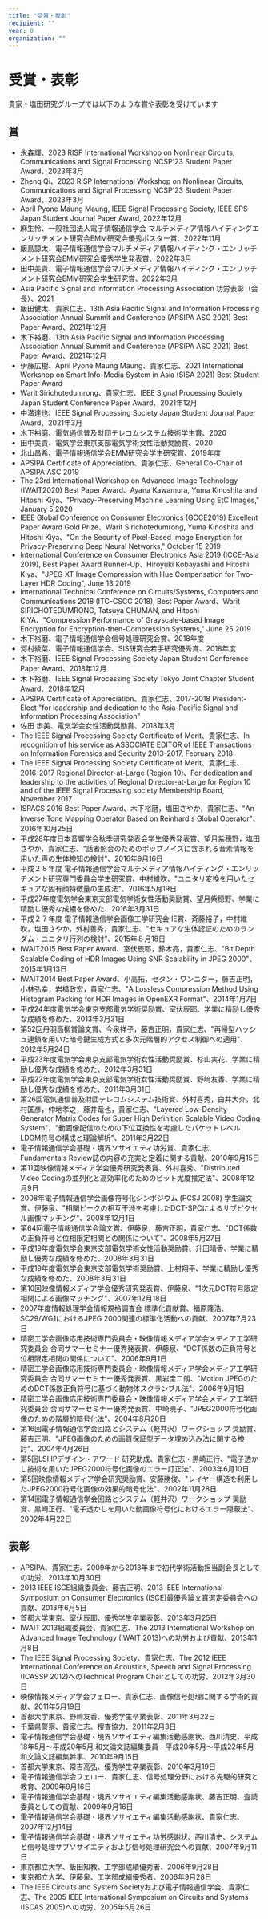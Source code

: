 ```yaml
---
title: "受賞・表彰"
recipient: ""
year: 0
organization: ""
---
```


# 受賞・表彰

貴家・塩田研究グループでは以下のような賞や表彰を受けています

## 賞

* 永森輝、2023 RISP International Workshop on Nonlinear Circuits, Communications and Signal Processing NCSP'23 Student Paper Award、2023年3月
* Zheng Qi、2023 RISP International Workshop on Nonlinear Circuits, Communications and Signal Processing NCSP'23 Student Paper Award、2023年3月
* April Pyone Maung Maung, IEEE Signal Processing Society, IEEE SPS Japan Student Journal Paper Award, 2022年12月
* 麻生怜、一般社団法人電子情報通信学会 マルチメディア情報ハイディングエンリッチメント研究会EMM研究会優秀ポスター賞、2022年11月
* 飯島諒太、電子情報通信学会マルチメディア情報ハイディング・エンリッチメント研究会EMM研究会優秀学生発表賞、2022年3月
* 田中美貴、電子情報通信学会マルチメディア情報ハイディング・エンリッチメント研究会EMM研究会学生研究賞、2022年3月
* Asia Pacific Signal and Information Processing Association 功労表彰（会長）、2021
* 飯田健太、貴家仁志、13th Asia Pacific Signal and Information Processing Association Annual Summit and Conference (APSIPA ASC 2021) Best Paper Award、2021年12月
* 木下裕磨、13th Asia Pacific Signal and Information Processing Association Annual Summit and Conference (APSIPA ASC 2021) Best Paper Award、2021年12月
* 伊藤広樹、April Pyone Maung Maung、貴家仁志、2021 International Workshop on Smart Info-Media System in Asia (SISA 2021) Best Student Paper Award
* Warit Sirichotedumrong、貴家仁志、IEEE Signal Processing Society Japan Student Conference Paper Award、2021年12月
* 中満達也、IEEE Signal Processing Society Japan Student Journal Paper Award、2021年3月
* 木下裕磨、電気通信普及財団テレコムシステム技術学生賞、2020
* 田中美貴、電気学会東京支部電気学術女性活動奨励賞、2020
* 北山昌希、電子情報通信学会EMM研究会学生研究賞、2019年度
* APSIPA Certificate of Appreciation、貴家仁志、General Co-Chair of APSIPA ASC 2019
* The 23rd International Workshop on Advanced Image Technology (IWAIT2020) Best Paper Award、Ayana Kawamura, Yuma Kinoshita and Hitoshi Kiya、"Privacy-Preserving Machine Learning Using EtC Images," January 5 2020
* IEEE Global Conference on Consumer Electronics (GCCE2019) Excellent Paper Award Gold Prize、Warit Sirichotedumrong, Yuma Kinoshita and Hitoshi Kiya、"On the Security of Pixel-Based Image Encryption for Privacy-Preserving Deep Neural Networks," October 15 2019
* International Conference on Consumer Electronics Asia 2019 (ICCE-Asia 2019), Best Paper Award Runner-Up、Hiroyuki Kobayashi and Hitoshi Kiya、"JPEG XT Image Compression with Hue Compensation for Two-Layer HDR Coding", June 13 2019
* International Technical Conference on Circuits/Systems, Computers and Communications 2018 (ITC-CSCC 2018), Best Paper Award、Warit SIRICHOTEDUMRONG, Tatsuya CHUMAN, and Hitoshi KIYA、"Compression Performance of Grayscale-based Image Encryption for Encryption-then-Compression Systems," June 25 2019
* 木下裕磨、電子情報通信学会信号処理研究会賞、2018年度
* 河村綾菜、電子情報通信学会、SIS研究会若手研究優秀賞、2018年度
* 木下裕磨、IEEE Signal Processing Society Japan Student Conference Paper Award、2018年12月
* 木下裕磨、IEEE Signal Processing Society Tokyo Joint Chapter Student Award、2018年12月
* APSIPA Certificate of Appreciation、貴家仁志、2017-2018 President-Elect "for leadership and dedication to the Asia-Pacific Signal and Information Processing Association"
* 佐田 歩美、電気学会女性活動奨励賞、2018年3月
* The IEEE Signal Processing Society Certificate of Merit、貴家仁志、In recognition of his service as ASSOCIATE EDITOR of IEEE Transactions on Information Forensics and Security 2013-2017, February 2018
* The IEEE Signal Processing Society Certificate of Merit、貴家仁志、2016-2017 Regional Director-at-Large (Region 10)、For dedication and leadership to the activities of Regional Director-at-Large for Region 10 and of the IEEE Signal Processing society Membership Board, November 2017
* ISPACS 2016 Best Paper Award、木下裕磨，塩田さやか，貴家仁志、"An Inverse Tone Mapping Operator Based on Reinhard's Global Operator"、2016年10月25日
* 平成28年度日本音響学会秋季研究発表会学生優秀発表賞、望月紫穂野，塩田さやか，貴家仁志、"話者照合のためのポップノイズに含まれる音素情報を用いた声の生体検知の検討"、2016年9月16日
* 平成２８年度 電子情報通信学会マルチメディア情報ハイディング・エンリッチメント研究専門委員会学生研究賞、中村維吹、"ユニタリ変換を用いたセキュアな固有顔特徴量の生成法"、2016年5月19日
* 平成27年度電気学会東京支部電気学術女性活動奨励賞、望月紫穂野、学業に精励し優秀な成績を修めた、2016年3月31日
* 平成２７年度 電子情報通信学会画像工学研究会 IE賞、斉藤裕子，中村維吹，塩田さやか，外村善秀，貴家仁志、"セキュアな生体認証のためのランダム・ユニタリ行列の検討"、2015年８月18日
* IWAIT2015 Best Paper Award、室伏辰耶，鈴木亮，貴家仁志、"Bit Depth Scalable Coding of HDR Images Using SNR Scalability in JPEG 2000"、2015年1月13日
* IWAIT2014 Best Paper Award、小高拓，セタン・ワンニダー，藤吉正明，小林弘幸，岩橋政宏，貴家仁志、"A Lossless Compression Method Using Histogram Packing for HDR Images in OpenEXR Format"、2014年1月7日
* 平成24年度電気学会東京支部電気学術奨励賞、室伏辰耶、学業に精励し優秀な成績を修めた、2013年3月31日
* 第52回丹羽高柳賞論文賞、今泉祥子，藤吉正明，貴家仁志、"再帰型ハッシュ連鎖を用いた暗号鍵生成方式と多次元階層的アクセス制御への適用"、2012年5月24日
* 平成23年度電気学会東京支部電気学術女性活動奨励賞、杉山実花、学業に精励し優秀な成績を修めた、2012年3月31日
* 平成22年度電気学会東京支部電気学術女性活動奨励賞、野﨑友香、学業に精励し優秀な成績を修めた、2011年3月31日
* 第26回電気通信普及財団テレコムシステム技術賞、外村喜秀，白井大介，北村匡彦，仲地孝之，藤井竜也，貴家仁志、"Layered Low-Density Generator Matrix Codes for Super High Definition Scalable Video Coding System"，"動画像配信のための下位互換性を考慮したパケットレベルLDGM符号の構成と理論解析"、2011年3月22日
* 電子情報通信学会基礎・境界ソサイエティ功労賞、貴家仁志、Fundamentals Review誌の内容の充実と定着に関する貢献、2010年9月15日
* 第11回映像情報メディア学会優秀研究発表賞、外村喜秀、"Distributed Video Codingの並列化と高効率化のためのビット尤度推定法"、2008年12月9日
* 2008年電子情報通信学会画像符号化シンポジウム (PCSJ 2008) 学生論文賞、伊藤泉、"相関ピークの相互干渉を考慮したDCT-SPCによるサブピクセル画像マッチング"、2008年12月1日
* 第64回電子情報通信学会論文賞、伊藤泉，藤吉正明，貴家仁志、"DCT係数の正負符号と位相限定相関との関係について"、2008年5月27日
* 平成19年度電気学会東京支部電気学術女性活動奨励賞、升田晴香、学業に精励し優秀な成績を修めた、2008年3月31日
* 平成19年度電気学会東京支部電気学術奨励賞、上村翔平、学業に精励し優秀な成績を修めた、2008年3月31日
* 第10回映像情報メディア学会優秀研究発表賞、伊藤泉、"1次元DCT符号限定相関による画像マッチング"、2007年12月18日
* 2007年度情報処理学会情報規格調査会 標準化貢献賞、福原隆浩、SC29/WG1におけるJPEG 2000関連の標準化活動への貢献、2007年7月23日
* 精密工学会画像応用技術専門委員会・映像情報メディア学会メディア工学研究委員会 合同サマーセミナー優秀発表賞、伊藤泉、"DCT係数の正負符号と位相限定相関の関係について"、2006年9月1日
* 精密工学会画像応用技術専門委員会・映像情報メディア学会メディア工学研究委員会 合同サマーセミナー優秀発表賞、黒岩圭二朗、"Motion JPEGのためのDCT係数正負符号に基づく動物体スクランブル法"、2006年9月1日
* 精密工学会画像応用技術専門委員会・映像情報メディア学会メディア工学研究委員会 合同サマーセミナー優秀発表賞、中崎暁子、"JPEG2000符号化画像のための階層的暗号化法"、2004年8月20日
* 第16回電子情報通信学会回路とシステム（軽井沢）ワークショップ 奨励賞、藤吉正明、"JPEG画像のための画質保証型データ埋め込み法に関する検討"、2004年4月26日
* 第5回LSI IPデザイン・アワード 研究助成、貴家仁志・黒崎正行、"電子透かし技術を用いたJPEG2000符号化画像のエラー訂正法"、2003年6月10日
* 第5回映像情報メディア学会研究奨励賞、安藤勝俊、"レイヤー構造を利用したJPEG2000符号化画像の効果的暗号化法"、2002年11月28日
* 第14回電子情報通信学会回路とシステム（軽井沢）ワークショップ 奨励賞、黒崎正行、"電子透かしを用いた動画像符号化におけるエラー隠蔽法"、2002年4月22日

## 表彰

* APSIPA、貴家仁志、2009年から2013年まで初代学術活動担当副会長としての功労、2013年10月30日
* 2013 IEEE ISCE組織委員会、藤吉正明、2013 IEEE International Symposium on Consumer Electronics (ISCE)最優秀論文賞選定委員会への貢献、2013年6月5日
* 首都大学東京、室伏辰耶、優秀学生卒業表彰、2013年3月25日
* IWAIT 2013組織委員会、貴家仁志、The 2013 International Workshop on Advanced Image Technology (IWAIT 2013)への功労および貢献、2013年1月8日
* The IEEE Signal Processing Society、貴家仁志、The 2012 IEEE International Conference on Acoustics, Speech and Signal Processing (ICASSP 2012)へのTechnical Program Chairとしての功労、2012年3月30日
* 映像情報メディア学会フェロー、貴家仁志、画像信号処理に関する学術的貢献、2011年5月19日
* 首都大学東京、野﨑友香、優秀学生卒業表彰、2011年3月22日
* 千葉県警察、貴家仁志、捜査協力、2011年2月3日
* 電子情報通信学会基礎・境界ソサイエティ編集活動感謝状、西川清史、平成18年5月〜平成20年5月 和文論文誌編集委員・平成20年5月〜平成22年5月 和文論文誌編集幹事、2010年9月15日
* 首都大学東京、常吉高弘、優秀学生卒業表彰、2010年3月19日
* 電子情報通信学会フェロー、貴家仁志、信号処理分野における先駆的研究と教育、2009年9月16日
* 電子情報通信学会基礎・境界ソサイエティ編集活動感謝状、藤吉正明、査読委員としての貢献、2009年9月16日
* 電子情報通信学会基礎・境界ソサイエティ編集活動感謝状、貴家仁志、2007年12月14日
* 電子情報通信学会基礎・境界ソサイエティ功労感謝状、西川清史、システムと信号処理サブソサイエティおよび信号処理研究会への貢献、2007年9月11日
* 東京都立大学、飯田知教、工学部成績優秀者、2006年9月28日
* 東京都立大学、伊藤泉、工学部成績優秀者、2006年9月28日
* The IEEE Circuits and System Societyおよび電子情報通信学会、貴家仁志、The 2005 IEEE International Symposium on Circuits and Systems (ISCAS 2005)への功労、2005年5月26日